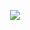<p align="center">
<img src="https://capsule-render.vercel.app/api?text=Hello 🌍!, this is Mine &animation=fadeIn&type=waving&color=gradient&height=100"/>
</p>
